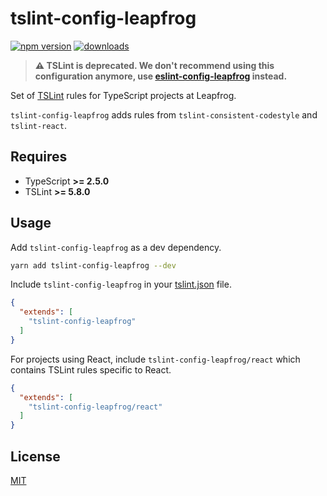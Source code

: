 # tslint-config-leapfrog

[![npm version](https://badge.fury.io/js/tslint-config-leapfrog.svg)](https://badge.fury.io/js/tslint-config-leapfrog)
[![downloads](http://img.shields.io/npm/dt/tslint-config-leapfrog.svg)](https://npmjs.org/package/tslint-config-leapfrog)

> **⚠️ TSLint is deprecated. We don't recommend using this configuration anymore, use [eslint-config-leapfrog](https://github.com/leapfrogtechnology/eslint-config-leapfrog) instead.**

Set of [TSLint](https://palantir.github.io/tslint/) rules for TypeScript projects at Leapfrog.

`tslint-config-leapfrog` adds rules from `tslint-consistent-codestyle` and `tslint-react`.

## Requires

* TypeScript **>= 2.5.0**
* TSLint     **>= 5.8.0**

## Usage

Add `tslint-config-leapfrog` as a dev dependency.

```bash
yarn add tslint-config-leapfrog --dev
```

Include `tslint-config-leapfrog` in your [tslint.json](https://palantir.github.io/tslint/usage/configuration/) file.

```json
{
  "extends": [
    "tslint-config-leapfrog"
  ]
}
```

For projects using React, include `tslint-config-leapfrog/react` which contains TSLint rules specific to React.

```json
{
  "extends": [
    "tslint-config-leapfrog/react"
  ]
}
```

## License

[MIT](LICENSE)
